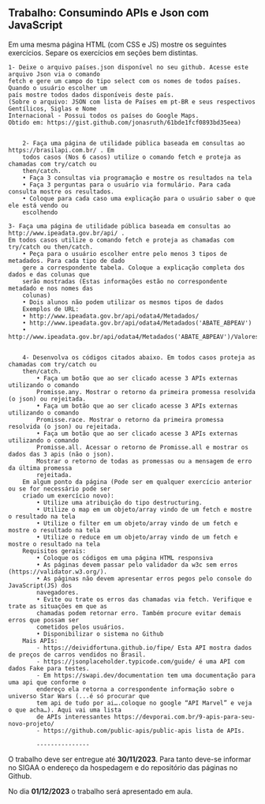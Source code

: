 ## Trabalho: Consumindo APIs e Json com JavaScript
 <p>Em uma mesma página HTML (com CSS e JS) mostre os seguintes exercícios. Separe os
exercícios em seções bem distintas.<p>

    1- Deixe o arquivo países.json disponível no seu github. Acesse este arquivo Json via o comando
    fetch e gere um campo do tipo select com os nomes de todos países. Quando o usuário escolher um
    país mostre todos dados disponíveis deste país.
    (Sobre o arquivo: JSON com lista de Países em pt-BR e seus respectivos Gentílicos, Siglas e Nome
    Internacional - Possui todos os países do Google Maps.
    Obtido em: https://gist.github.com/jonasruth/61bde1fcf0893bd35eea)

````

    2- Faça uma página de utilidade pública baseada em consultas ao https://brasilapi.com.br/ . Em
    todos casos (Nos 6 casos) utilize o comando fetch e proteja as chamadas com try/catch ou
    then/catch.
    • Faça 3 consultas via programação e mostre os resultados na tela
    • Faça 3 perguntas para o usuário via formulário. Para cada consulta mostre os resultados.
    • Coloque para cada caso uma explicação para o usuário saber o que ele está vendo ou
    escolhendo

````

    3- Faça uma página de utilidade pública baseada em consultas ao http://www.ipeadata.gov.br/api/ .
    Em todos casos utilize o comando fetch e proteja as chamadas com try/catch ou then/catch.
        • Peça para o usuário escolher entre pelo menos 3 tipos de metadados. Para cada tipo de dado
        gere a correspondente tabela. Coloque a explicação completa dos dados e das colunas que
        serão mostradas (Estas informações estão no correspondente metadado e nos nomes das
        colunas)
        • Dois alunos não podem utilizar os mesmos tipos de dados
        Exemplos de URL:
        • http://www.ipeadata.gov.br/api/odata4/Metadados/
        • http://www.ipeadata.gov.br/api/odata4/Metadados('ABATE_ABPEAV')
        • http://www.ipeadata.gov.br/api/odata4/Metadados('ABATE_ABPEAV')/Valores/

````

    4- Desenvolva os códigos citados abaixo. Em todos casos proteja as chamadas com try/catch ou
    then/catch.
        • Faça um botão que ao ser clicado acesse 3 APIs externas utilizando o comando
        Promisse.any. Mostrar o retorno da primeira promessa resolvida (o json) ou rejeitada.
        • Faça um botão que ao ser clicado acesse 3 APIs externas utilizando o comando
        Promisse.race. Mostrar o retorno da primeira promessa resolvida (o json) ou rejeitada.
        • Faça um botão que ao ser clicado acesse 3 APIs externas utilizando o comando
        Promisse.all. Acessar o retorno de Promisse.all e mostrar os dados das 3 apis (não o json).
        Mostrar o retorno de todas as promessas ou a mensagem de erro da última promessa
        rejeitada.
    Em algum ponto da página (Pode ser em qualquer exercício anterior ou se for necessário pode ser
    criado um exercício novo):
        • Utilize uma atribuição do tipo destructuring.
        • Utilize o map em um objeto/array vindo de um fetch e mostre o resultado na tela
        • Utilize o filter em um objeto/array vindo de um fetch e mostre o resultado na tela
        • Utilize o reduce em um objeto/array vindo de um fetch e mostre o resultado na tela
    Requisitos gerais:
        • Coloque os códigos em uma página HTML responsiva
        • As páginas devem passar pelo validador da w3c sem erros (https://validator.w3.org/).
        • As páginas não devem apresentar erros pegos pelo console do JavaScript(JS) dos
        navegadores.
        • Evite ou trate os erros das chamadas via fetch. Verifique e trate as situações em que as
        chamadas podem retornar erro. Também procure evitar demais erros que possam ser
        cometidos pelos usuários.
        • Disponibilizar o sistema no Github
    Mais APIs:
        - https://deividfortuna.github.io/fipe/ Esta API mostra dados de preços de carros vendidos no Brasil.
        - https://jsonplaceholder.typicode.com/guide/ é uma API com dados Fake para testes.
        - Em https://swapi.dev/documentation tem uma documentação para uma api que conforme o
        endereço ela retorna a correspondente informação sobre o universo Star Wars (...é só procurar que
        tem api de tudo por ai….coloque no google “API Marvel” e veja o que acha…). Aqui vai uma lista
        de APIs interessantes https://devporai.com.br/9-apis-para-seu-novo-projeto/
        - https://github.com/public-apis/public-apis lista de APIs.

        ---------------

````
<span>O trabalho deve ser entregue até <strong>30/11/2023</strong>. Para tanto deve-se informar no SIGAA o endereço da hospedagem e do repositório das páginas no Github.</span>

<span>No dia <strong>01/12/2023</strong> o trabalho será apresentado em aula.</span>